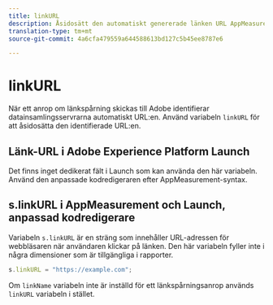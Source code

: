 ```yaml
---
title: linkURL
description: Åsidosätt den automatiskt genererade länken URL AppMeasurement använder i länkspårningsanrop.
translation-type: tm+mt
source-git-commit: 4a6cfa479559a644588613bd127c5b45ee8787e6

---
```



# linkURL

När ett anrop om länkspårning skickas till Adobe identifierar datainsamlingsservrarna automatiskt URL:en. Använd variabeln `linkURL` för att åsidosätta den identifierade URL:en.

## Länk-URL i Adobe Experience Platform Launch

Det finns inget dedikerat fält i Launch som kan använda den här variabeln. Använd den anpassade kodredigeraren efter AppMeasurement-syntax.

## s.linkURL i AppMeasurement och Launch, anpassad kodredigerare

Variabeln `s.linkURL` är en sträng som innehåller URL-adressen för webbläsaren när användaren klickar på länken. Den här variabeln fyller inte i några dimensioner som är tillgängliga i rapporter.

```js
s.linkURL = "https://example.com";
```

Om `linkName` variabeln inte är inställd för ett länkspårningsanrop används `linkURL` variabeln i stället.
